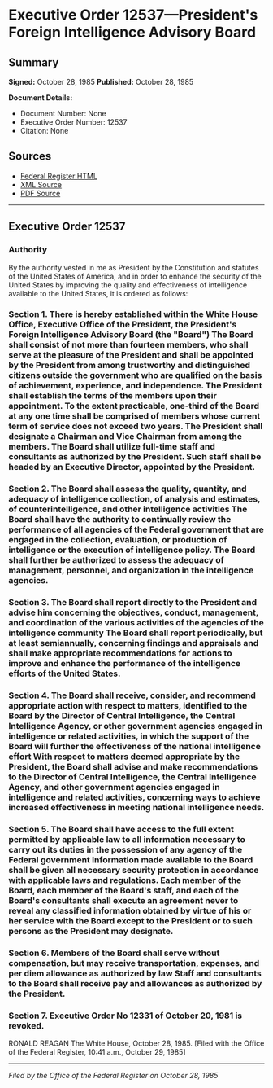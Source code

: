 # Executive Order 12537—President's Foreign Intelligence Advisory Board

## Summary

**Signed:** October 28, 1985
**Published:** October 28, 1985

**Document Details:**
- Document Number: None
- Executive Order Number: 12537
- Citation: None

## Sources
- [Federal Register HTML](https://www.presidency.ucsb.edu/documents/executive-order-12537-presidents-foreign-intelligence-advisory-board)
- [XML Source](None)
- [PDF Source](None)

---

## Executive Order 12537

### Authority

By the authority vested in me as President by the Constitution and statutes of the United States of America, and in order to enhance the security of the United States by improving the quality and effectiveness of intelligence available to the United States, it is ordered as follows:
### Section 1. There is hereby established within the White House Office, Executive Office of the President, the President's Foreign Intelligence Advisory Board (the "Board") The Board shall consist of not more than fourteen members, who shall serve at the pleasure of the President and shall be appointed by the President from among trustworthy and distinguished citizens outside the government who are qualified on the basis of achievement, experience, and independence. The President shall establish the terms of the members upon their appointment. To the extent practicable, one-third of the Board at any one time shall be comprised of members whose current term of service does not exceed two years. The President shall designate a Chairman and Vice Chairman from among the members. The Board shall utilize full-time staff and consultants as authorized by the President. Such staff shall be headed by an Executive Director, appointed by the President.

### Section 2. The Board shall assess the quality, quantity, and adequacy of intelligence collection, of analysis and estimates, of counterintelligence, and other intelligence activities The Board shall have the authority to continually review the performance of all agencies of the Federal government that are engaged in the collection, evaluation, or production of intelligence or the execution of intelligence policy. The Board shall further be authorized to assess the adequacy of management, personnel, and organization in the intelligence agencies.

### Section 3. The Board shall report directly to the President and advise him concerning the objectives, conduct, management, and coordination of the various activities of the agencies of the intelligence community The Board shall report periodically, but at least semiannually, concerning findings and appraisals and shall make appropriate recommendations for actions to improve and enhance the performance of the intelligence efforts of the United States.

### Section 4. The Board shall receive, consider, and recommend appropriate action with respect to matters, identified to the Board by the Director of Central Intelligence, the Central Intelligence Agency, or other government agencies engaged in intelligence or related activities, in which the support of the Board will further the effectiveness of the national intelligence effort With respect to matters deemed appropriate by the President, the Board shall advise and make recommendations to the Director of Central Intelligence, the Central Intelligence Agency, and other government agencies engaged in intelligence and related activities, concerning ways to achieve increased effectiveness in meeting national intelligence needs.

### Section 5. The Board shall have access to the full extent permitted by applicable law to all information necessary to carry out its duties in the possession of any agency of the Federal government Information made available to the Board shall be given all necessary security protection in accordance with applicable laws and regulations. Each member of the Board, each member of the Board's staff, and each of the Board's consultants shall execute an agreement never to reveal any classified information obtained by virtue of his or her service with the Board except to the President or to such persons as the President may designate.

### Section 6. Members of the Board shall serve without compensation, but may receive transportation, expenses, and per diem allowance as authorized by law Staff and consultants to the Board shall receive pay and allowances as authorized by the President.

### Section 7. Executive Order No 12331 of October 20, 1981 is revoked.

RONALD REAGAN
The White House,
October 28, 1985.
[Filed with the Office of the Federal Register, 10:41 a.m., October 29, 1985]

---

*Filed by the Office of the Federal Register on October 28, 1985*
